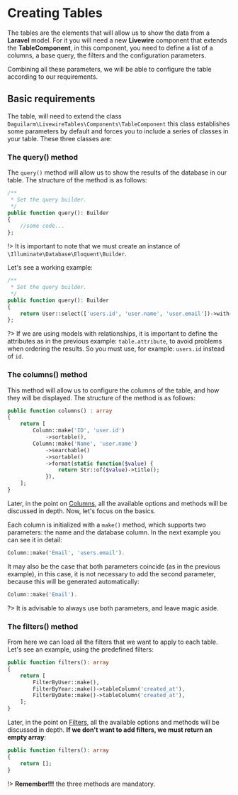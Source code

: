 # Creating Tables

The tables are the elements that will allow us to show the data from a **Laravel** model. For it you will need a new **Livewire** component that extends the **TableComponent**, in this component, you need to define a list of a columns, a base query, the filters and the configuration parameters.

Combining all these parameters, we will be able to configure the table according to our requirements.

## Basic requirements

The table, will need to extend the class `Daguilarm\LivewireTables\Components\TableComponent` this class establishes some parameters by default and forces you to include a series of classes in your table. These three classes are:

### The query() method 

The `query()` method will allow us to show the results of the database in our table. The structure of the method is as follows:

```php
/**
 * Set the query builder.
 */
public function query(): Builder
{
    //some code...
};
```

!> It is important to note that we must create an instance of `\Illuminate\Database\Eloquent\Builder`.

Let's see a working example:

```php
/**
 * Set the query builder.
 */
public function query(): Builder
{
    return User::select(['users.id', 'user.name', 'user.email'])->with('profile');
};
```
?> If we are using models with relationships, it is important to define the attributes as in the previous example: `table.attribute`, to avoid problems when ordering the results. So you must use, for example: `users.id` instead of `id`.

### The columns() method 

This method will allow us to configure the columns of the table, and how they will be displayed. The structure of the method is as follows:

```php
public function columns() : array
{
    return [
        Column::make('ID', 'user.id')
            ->sortable(),
        Column::make('Name', 'user.name')
            ->searchable()
            ->sortable()
            ->format(static function($value) {
                return Str::of($value)->title();
            }),
    ];
}
```
Later, in the point on [Columns](en/basics/columns.md), all the available options and methods will be discussed in depth. Now, let's focus on the basics.

Each column is initialized with a `make()` method, which supports two parameters: the name and the database column. In the next example you can see it in detail:

```php
Column::make('Email', 'users.email').
```

It may also be the case that both parameters coincide (as in the previous example), in this case, it is not necessary to add the second parameter, because this will be generated automatically:

```php
Column::make('Email').
```

?> It is advisable to always use both parameters, and leave magic aside.

### The filters() method 

From here we can load all the filters that we want to apply to each table. Let's see an example, using the predefined filters:

```php
public function filters(): array
{
    return [
        FilterByUser::make(),
        FilterByYear::make()->tableColumn('created_at'),
        FilterByDate::make()->tableColumn('created_at'),
    ];
}
```

Later, in the point on [Filters](en/basics/filters.md), all the available options and methods will be discussed in depth. **If we don't want to add filters, we must return an empty array**:

```php
public function filters(): array
{
    return [];
}
```

!> **Remember!!!** the three methods are mandatory.
